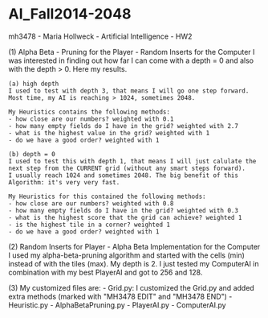 AI_Fall2014-2048
================

mh3478 - Maria Hollweck - Artificial Intelligence - HW2



(1) Alpha Beta - Pruning for the Player - Random Inserts for the Computer
I was interested in finding out how far I can come with a depth = 0 and also with the depth > 0. Here my results.

	(a) high depth
	I used to test with depth 3, that means I will go one step forward. Most time, my AI is reaching > 1024, sometimes 2048.

	My Heuristics contains the following methods:
	- how close are our numbers? weighted with 0.1
	- how many empty fields do I have in the grid? weighted with 2.7
	- what is the highest value in the grid? weighted with 1
	- do we have a good order? weighted with 1

	(b) depth = 0
	I used to test this with depth 1, that means I will just calulate the next step from the CURRENT grid (without any smart steps forward). 
	I usually reach 1024 and sometimes 2048. The big benefit of this Algorithm: it's very very fast. 

	My Heuristics for this contained the following methods:
	- how close are our numbers? weighted with 0.8 
	- how many empty fields do I have in the grid? weighted with 0.3
	- what is the highest score that the grid can achieve? weighted 1
	- is the highest tile in a corner? weighted 1
	- do we have a good order? weighted with 1


(2) Random Inserts for Player - Alpha Beta Implementation for the Computer
I used my alpha-beta-pruning algorithm and started with the cells (min) instead of with the tiles (max). My depth is 2.
I just tested my ComputerAI in combination with my best PlayerAI and got to 256 and 128.

(3) My customized files are:
	- Grid.py: I customized the Grid.py and added extra methods (marked with "MH3478 EDIT" and "MH3478 END")
	- Heuristic.py 
	- AlphaBetaPruning.py
	- PlayerAI.py
	- ComputerAI.py
